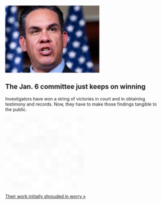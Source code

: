 
![The Jan. 6 committee just keeps on winning](./20220131175833.png)
## The Jan. 6 committee just keeps on winning

Investigators have won a string of victories in court and in obtaining testimony and records. Now, they have to make those findings tangible to the public.

![pic](../square_bg.png)

[Their work initially shrouded in worry »](https://www.yahoo.com/news/jan-6-panels-hot-streak-093000987.html)
